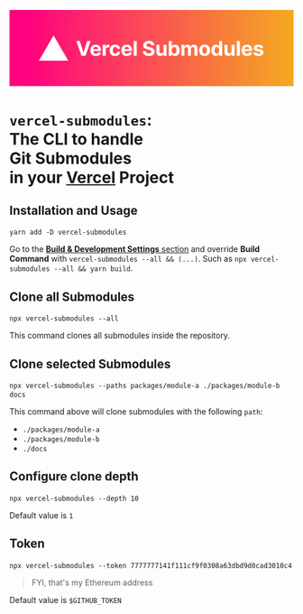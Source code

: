 ![Vercel Submodules](./vercel-submodules.svg)


<h1>
<code>vercel-submodules</code>: <br />
The CLI to handle <br />
<strong>Git Submodules</strong> <br />
in your <strong><a href="https://vercel.com/home">Vercel</a> Project</strong>
</h1>

## Installation and Usage

```
yarn add -D vercel-submodules
```

Go to the [**Build & Development Settings** section](https://vercel.com/docs/concepts/deployments/configure-a-build#build-and-development-settings) and override **Build Command** with `vercel-submodules --all && (...)`. Such as `npx vercel-submodules --all && yarn build`.

## Clone all Submodules

```
npx vercel-submodules --all
```

This command clones all submodules inside the repository.

## Clone selected Submodules

```
npx vercel-submodules --paths packages/module-a ./packages/module-b docs
```

This command above will clone submodules with the following `path`:
- `./packages/module-a`
- `./packages/module-b`
- `./docs`

## Configure clone depth

```
npx vercel-submodules --depth 10
```

Default value is `1`

## Token

```
npx vercel-submodules --token 7777777141f111cf9f0308a63dbd9d0cad3010c4
```
> FYI, that's my Ethereum address

Default value is `$GITHUB_TOKEN`
